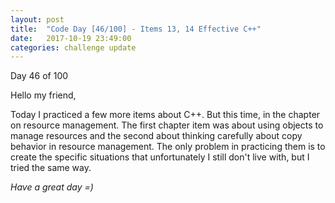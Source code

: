 ```yaml
---
layout: post
title:  "Code Day [46/100] - Items 13, 14 Effective C++"
date:   2017-10-19 23:49:00
categories: challenge update
---
```


Day 46 of 100

Hello my friend,

Today I practiced a few more items about C++. But this time, in the chapter on resource management. The first chapter item was about using objects to manage resources and the second about thinking carefully about copy behavior in resource management. The only problem in practicing them is to create the specific situations that unfortunately I still don't live with, but I tried the same way.

_Have a great day =)_